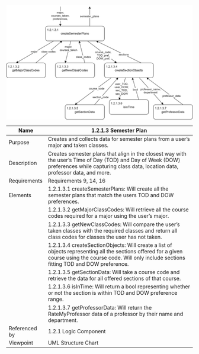 ![Algorithm Component](TeamTwoFiles/SemesterPlanStructureChart.svg)

| Name | 1.2.1.3 Semester Plan |
| ----------- | ----------- |
| Purpose | Creates and collects data for semester plans from a user’s major and taken classes. |
| Description | Creates semester plans that align in the closest way with the user’s Time of Day (TOD) and Day of Week (DOW) preferences while capturing class data, location data, professor data, and more.  |
| Requirements | Requirements 9, 14, 16 |
| Elements | 1.2.1.3.1 createSemesterPlans: Will create all the semester plans that match the users TOD and DOW preferences. |
|  | 1.2.1.3.2 getMajorClassCodes: Will retrieve all the course codes required for a major using the user’s major. |
|  | 1.2.1.3.3 getNewClassCodes: Will compare the user’s taken classes with the required classes and return all class codes for classes the user has not taken. |
|  | 1.2.1.3.4 createSectionObjects: Will create a list of objects representing all the sections offered for a given course using the course code. Will only include sections fitting TOD and DOW preference. |
|  | 1.2.1.3.5 getSectionData: Will take a course code and retrieve the data for all offered sections of that course. |
|  | 1.2.1.3.6 isInTime: Will return a bool representing whether or not the section is within TOD and DOW preference range. |
|  | 1.2.1.3.7 getProfessorData: Will return the RateMyProfessor data of a professor by their name and department. |
| Referenced by | 1.2.1 Logic Component  |
| Viewpoint | UML Structure Chart |
